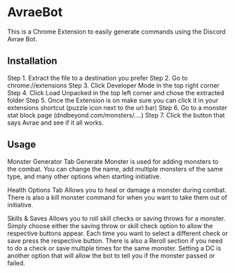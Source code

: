 # AvraeBot

This is a Chrome Extension to easily generate commands using the Discord Avrae Bot.

## Installation

Step 1. Extract the file to a destination you prefer
Step 2. Go to chrome://extensions
Step 3. Click Developer Mode in the top right corner
Step 4. Click Load Unpacked in the top left corner and chose the extracted folder
Step 5. Once the Extension is on make sure you can click it in your extensions shortcut (puzzle icon next to the url bar)
Step 6. Go to a monster stat block page (dndbeyond.com/monsters/....)
Step 7. Click the button that says Avrae and see if it all works.

## Usage

Monster Generator Tab
Generate Monster is used for adding monsters to the combat. You can change the name, add multiple monsters of the same type, and many other options when starting initiative.

Health Options Tab
Allows you to heal or damage a monster during combat. There is also a kill monster command for when you want to take them out of initiative.

Skills & Saves
Allows you to roll skill checks or saving throws for a monster. Simply choose either the saving throw or skill check option to allow the respective buttons appear. Each time you want to select a different check or save press the respective button. There is also a Reroll section if you need to do a check or save multiple times for the same monster. Setting a DC is another option that will allow the bot to tell you if the monster passed or failed.